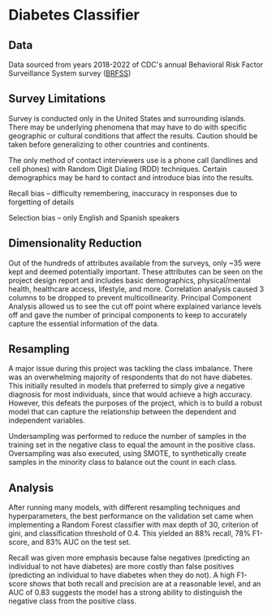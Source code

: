 # Diabetes Classifier

## Data
Data sourced from years 2018-2022 of CDC's annual Behavioral Risk Factor Surveillance System survey ([BRFSS](https://www.cdc.gov/brfss/annual_data/annual_data.htm)) 


## Survey Limitations

Survey is conducted only in the United States and surrounding islands. There may be underlying phenomena that may have to do with specific geographic or cultural conditions that affect the results. Caution should be taken before generalizing to other countries and continents. 

The only method of contact interviewers use is a phone call (landlines and cell phones) with Random Digit Dialing (RDD) techniques. Certain demographics may be hard to contact and introduce bias into the results. 

Recall bias – difficulty remembering, inaccuracy in responses due to forgetting of details

Selection bias – only English and Spanish speakers 

## Dimensionality Reduction

Out of the hundreds of attributes available from the surveys, only ~35 were kept and deemed potentially important. These attributes can be seen on the project design report and includes basic demographics, physical/mental health, healthcare access, lifestyle, and more. Correlation analysis caused 3 columns to be dropped to prevent multicollinearity. Principal Component Analysis allowed us to see the cut off point where explained variance levels off and gave the number of principal components to keep to accurately capture the essential information of the data.

## Resampling

A major issue during this project was tackling the class imbalance. There was an overwhelming majority of respondents that do not have diabetes. This initially resulted in models that preferred to simply give a negative diagnosis for most individuals, since that would achieve a high accuracy. However, this defeats the purposes of the project, which is to build a robust model that can capture the relationship between the dependent and independent variables. 

Undersampling was performed to reduce the number of samples in the training set in the negative class to equal the amount in the positive class. Oversampling was also executed, using SMOTE, to synthetically create samples in the minority class to balance out the count in each class. 

## Analysis

After running many models, with different resampling techniques and hyperparameters, the best performance on the validation set came when implementing a Random Forest classifier with max depth of 30, criterion of gini, and classification threshold of 0.4. This yielded an 88% recall, 78% F1-score, and 83% AUC on the test set. 

Recall was given more emphasis because false negatives (predicting an individual to not have diabetes) are more costly than false positives (predicting an individual to have diabetes when they do not). A high F1-score shows that both recall and precision are at a reasonable level, and an AUC of 0.83 suggests the model has a strong ability to distinguish the negative class from the positive class.


